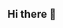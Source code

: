 ## Hi there 👋

<!--
**trevor-pelletier/trevor-pelletier** is a ✨ _special_ ✨ repository because its `README.md` (this file) appears on your GitHub profile.

I'm a professional math teacher, semi-professional jazz musician, amateur instrument builder, casual coder.
